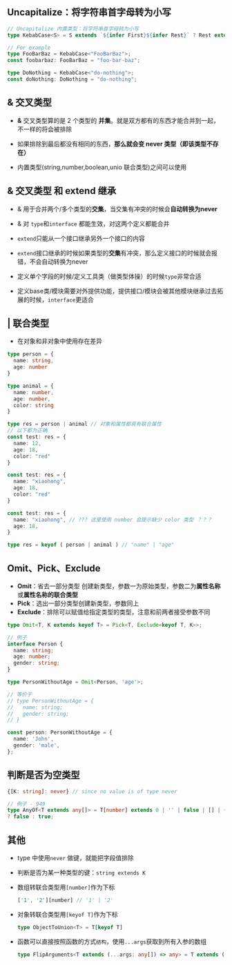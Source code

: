 ## Uncapitalize：将字符串首字母转为小写

```typescript
// Uncapitalize 内置类型：将字符串首字母转为小写
type KebabCase<S> = S extends `${infer First}${infer Rest}` ? Rest extends Uncapitalize<Rest> ? `${Uncapitalize<First>}${KebabCase<Rest>}` : `${Uncapitalize<First>}-${KebabCase<Rest>}` : S 

// For example
type FooBarBaz = KebabCase<"FooBarBaz">;
const foobarbaz: FooBarBaz = "foo-bar-baz";

type DoNothing = KebabCase<"do-nothing">;
const doNothing: DoNothing = "do-nothing";
```



## & 交叉类型

- **&** 交叉类型算的是 2 个类型的 **并集**。就是双方都有的东西才能合并到一起，不一样的将会被排除

- 如果排除到最后都没有相同的东西，**那么就会变 never 类型（即该类型不存在）**

- 内置类型(string,number,boolean,unio 联合类型)之间可以使用 



## & 交叉类型 和 extend 继承

- & 用于合并两个/多个类型的**交集**，当交集有冲突的时候会**自动转换为never**

- & 对 `type`和`interface` 都能生效，对这两个定义都能合并
- `extend`只能从一个接口继承另外一个接口的内容
- `extend`接口继承的时候如果类型的**交集**有冲突，那么定义接口的时候就会报错，不会自动转换为never
- 定义单个字段的时候/定义工具类（做类型体操）的时候`type`非常合适
- 定义base类/模块需要对外提供功能，提供接口/模块会被其他模块继承过去拓展的时候，`interface`更适合

## | 联合类型

- 在对象和非对象中使用存在差异

```typescript
type person = {
  name: string,
  age: number
}

type animal = {
  name: number,
  age: number,
  color: string
}

type res = person | animal // 对象和属性都具有联合属性
// 以下都为正确
const test: res = {
  name: 12,
  age: 18,
  color: "red"
}

const test: res = {
  name: "xiaohong",
  age: 18,
  color: "red"
}

const test: res = {
  name: "xiaohong", // ??? 这里使用 number 会提示缺少 color 类型 ？？？
  age: 18,
}

type res = keyof ( person | animal ) // "name" | "age"

```



## Omit、Pick、Exclude

- **Omit**：省去一部分类型 创建新类型，参数一为原始类型，参数二为**属性名称**或**属性名称的联合类型**
- **Pick**：选出一部分类型创建新类型，参数同上
- **Exclude**：排除可以赋值给指定类型的类型，注意和前两者接受参数不同

```typescript
type Omit<T, K extends keyof T> = Pick<T, Exclude<keyof T, K>>;
```

```typescript
// 例子
interface Person {
  name: string;
  age: number;
  gender: string;
}

type PersonWithoutAge = Omit<Person, 'age'>;

// 等价于
// type PersonWithoutAge = {
//   name: string;
//   gender: string;
// }

const person: PersonWithoutAge = {
  name: 'John',
  gender: 'male',
};

```



## 判断是否为空类型

```typescript
{[K: string]: never} // since no value is of type never

// 例子 - 949
type AnyOf<T extends any[]> = T[number] extends 0 | '' | false | [] | {[key: string]: never}
? false : true;
```



## 其他

- type 中使用`never` 做键，就能把字段值排除

- 判断是否为某一种类型的键：`string extends K`

- 数组转联合类型用`[number]`作为下标

  ```typescript
  ['1', '2'][number] // '1' | '2'
  ```

- 对象转联合类型用`[keyof T]`作为下标

  ```typescript
  type ObjectToUnion<T> = T[keyof T]
  ```

- 函数可以直接按照函数的方式`结构`，使用`...args`获取到所有入参的数组

  ```typescript
  type FlipArguments<T extends (...args: any[]) => any> = T extends (...args: infer P) => infer U ? (...args: Reverse<P>) => U : never
  ```

  